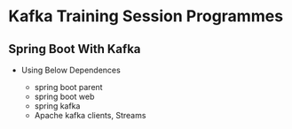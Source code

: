 # Kafka Training Session Programmes
## Spring Boot With Kafka

- Using Below Dependences
   
   - spring boot parent
   - spring boot web
   - spring kafka
   - Apache kafka clients, Streams
